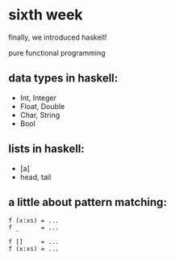 sixth week
==============

finally, we introduced haskell!

pure functional programming

data types in haskell:
----------------------
* Int, Integer
* Float, Double
* Char, String
* Bool

lists in haskell:
----------------------
* [a]
* head, tail

a little about pattern matching:
----------------------
```
f (x:xs) = ...
f _      = ...
```
```
f []     = ...
f (x:xs) = ...
```
